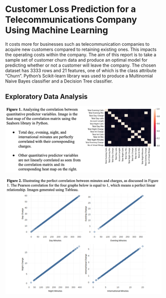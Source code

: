 # Customer Loss Prediction for a Telecommunications Company Using Machine Learning
It costs more for businesses such as telecommunication companies to acquire new customers compared to retaining existing ones. This impacts the operating costs within the company. The aim of this report is to take a sample set of customer churn data and produce an optimal model for predicting whether or not a customer will leave the company. The chosen dataset has 3333 rows and 21 features, one of which is the class attribute “Churn”. Python’s Scikit-learn library was used to produce a Multinomial Naive Bayes classifier and a Decision Tree classifier. 
## Exploratory Data Analysis
![alt text](https://github.com/RozitaAbdoli/telecom_customer_defection/blob/dd4621b7ef4dbc2d2a26430c9c61a40f76427b09/img/heatMap.png)

![alt text](https://github.com/RozitaAbdoli/telecom_customer_defection/blob/abdae7ac0fdaed85cd128e1ad4268da04dc73748/img/min_charge_corr.png)


